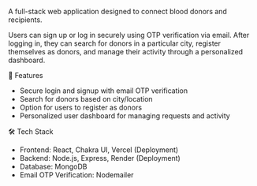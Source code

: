 A full-stack web application designed to connect blood donors and recipients.  
  
Users can sign up or log in securely using OTP verification via email. After logging in, they can search for donors in a particular city, register themselves as donors, and manage their activity through a personalized dashboard.  

🚀 Features  
- Secure login and signup with email OTP verification  
- Search for donors based on city/location  
- Option for users to register as donors  
- Personalized user dashboard for managing requests and activity

🛠 Tech Stack
- Frontend: React, Chakra UI, Vercel (Deployment)
- Backend: Node.js, Express, Render (Deployment)
- Database: MongoDB
- Email OTP Verification: Nodemailer

